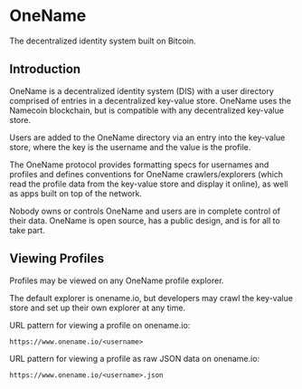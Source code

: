OneName
=======

The decentralized identity system built on Bitcoin.

## Introduction

OneName is a decentralized identity system (DIS) with a user directory comprised of entries in a decentralized key-value store. OneName uses the Namecoin blockchain, but is compatible with any decentralized key-value store.

Users are added to the OneName directory via an entry into the key-value store, where the key is the username and the value is the profile.

The OneName protocol provides formatting specs for usernames and profiles and defines conventions for OneName crawlers/explorers (which read the profile data from the key-value store and display it online), as well as apps built on top of the network.

Nobody owns or controls OneName and users are in complete control of their data. OneName is open source, has a public design, and is for all to take part.

## Viewing Profiles

Profiles may be viewed on any OneName profile explorer.

The default explorer is onename.io, but developers may crawl the key-value store and set up their own explorer at any time.

URL pattern for viewing a profile on onename.io:

    https://www.onename.io/<username>

URL pattern for viewing a profile as raw JSON data on onename.io:

    https://www.onename.io/<username>.json
